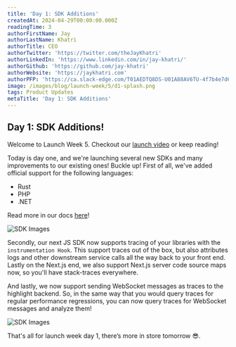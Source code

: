 ```yaml
---
title: 'Day 1: SDK Additions'
createdAt: 2024-04-29T00:00:00.000Z
readingTime: 3
authorFirstName: Jay
authorLastName: Khatri
authorTitle: CEO
authorTwitter: 'https://twitter.com/theJayKhatri'
authorLinkedIn: 'https://www.linkedin.com/in/jay-khatri/'
authorGithub: 'https://github.com/jay-khatri'
authorWebsite: 'https://jaykhatri.com'
authorPFP: 'https://ca.slack-edge.com/T01AEDTQ8DS-U01A88AV6TU-4f7b4e7d637a-512'
image: /images/blog/launch-week/5/d1-splash.png
tags: Product Updates
metaTitle: 'Day 1: SDK Additions'
---
```


## Day 1: SDK Additions!

Welcome to Launch Week 5. Checkout our [launch video](https://youtu.be/HGo6wB_fL1w) or keep reading!

Today is day one, and we're launching several new SDKs and many improvements to our existing ones! Buckle up!
First of all, we've added official support for the following languages:
- Rust
- PHP
- .NET

Read more in our docs [here](https://www.highlight.io/docs/getting-started/overview)!

![SDK Images](/images/blog/launch-week/5/d1-sdks.png)


Secondly, our next JS SDK now supports tracing of your libraries with the `instrumentation Hook`. This support traces out of the box, but also attributes logs and other downstream service calls all the way back to your front end. Lastly on the Next.js end, we also support Next.js server code source maps now, so you'll have stack-traces everywhere.

And lastly, we now support sending WebSocket messages as traces to the highlight backend. So, in the same way that you would query traces for regular performance regressions, you can now query traces for WebSocket messages and analyze them!

![SDK Images](/images/blog/launch-week/5/d1-websockets.png)

That's all for launch week day 1, there’s more in store tomorrow 😎.

